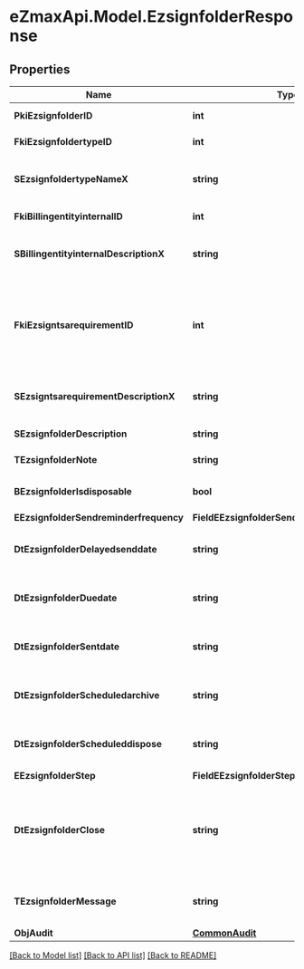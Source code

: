 
# eZmaxApi.Model.EzsignfolderResponse

## Properties

Name | Type | Description | Notes
------------ | ------------- | ------------- | -------------
**PkiEzsignfolderID** | **int** | The unique ID of the Ezsignfolder | 
**FkiEzsignfoldertypeID** | **int** | The unique ID of the Ezsignfoldertype. | 
**SEzsignfoldertypeNameX** | **string** | The name of the Ezsignfoldertype in the language of the requester | 
**FkiBillingentityinternalID** | **int** | The unique ID of the Billingentityinternal. | 
**SBillingentityinternalDescriptionX** | **string** | The description of the Billingentityinternal in the language of the requester | 
**FkiEzsigntsarequirementID** | **int** | The unique ID of the Ezsigntsarequirement.  Determine if a Time Stamping Authority should add a timestamp on each of the signature. Valid values:  |Value|Description| |-|-| |1|No. TSA Timestamping will requested. This will make all signatures a lot faster since no round-trip to the TSA server will be required. Timestamping will be made using eZsign server&#39;s time.| |2|Best effort. Timestamping from a Time Stamping Authority will be requested but is not mandatory. In the very improbable case it cannot be completed, the timestamping will be made using eZsign server&#39;s time. **Additional fee applies**| |3|Mandatory. Timestamping from a Time Stamping Authority will be requested and is mandatory. In the very improbable case it cannot be completed, the signature will fail and the user will be asked to retry. **Additional fee applies**| | 
**SEzsigntsarequirementDescriptionX** | **string** | The description of the Ezsigntsarequirement in the language of the requester | 
**SEzsignfolderDescription** | **string** | The description of the Ezsignfolder | 
**TEzsignfolderNote** | **string** | Note about the Ezsignfolder | 
**BEzsignfolderIsdisposable** | **bool** | If the Ezsigndocument can be disposed | 
**EEzsignfolderSendreminderfrequency** | **FieldEEzsignfolderSendreminderfrequency** |  | 
**DtEzsignfolderDelayedsenddate** | **string** | The date and time at which the Ezsignfolder will be sent in the future. | [optional] 
**DtEzsignfolderDuedate** | **string** | The maximum date and time at which the Ezsignfolder can be signed. | [optional] 
**DtEzsignfolderSentdate** | **string** | The date and time at which the Ezsignfolder was sent the last time. | [optional] 
**DtEzsignfolderScheduledarchive** | **string** | The scheduled date and time at which the Ezsignfolder should be archived. | [optional] 
**DtEzsignfolderScheduleddispose** | **string** | The scheduled date at which the Ezsignfolder should be Disposed. | [optional] 
**EEzsignfolderStep** | **FieldEEzsignfolderStep** |  | 
**DtEzsignfolderClose** | **string** | The date and time at which the Ezsignfolder was closed. Either by applying the last signature or by completing it prematurely. | [optional] 
**TEzsignfolderMessage** | **string** | A custom text message that will be added to the email sent. | 
**ObjAudit** | [**CommonAudit**](CommonAudit.md) |  | 

[[Back to Model list]](../README.md#documentation-for-models)
[[Back to API list]](../README.md#documentation-for-api-endpoints)
[[Back to README]](../README.md)

